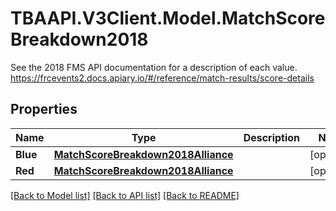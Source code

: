 # TBAAPI.V3Client.Model.MatchScoreBreakdown2018
See the 2018 FMS API documentation for a description of each value. https://frcevents2.docs.apiary.io/#/reference/match-results/score-details
## Properties

Name | Type | Description | Notes
------------ | ------------- | ------------- | -------------
**Blue** | [**MatchScoreBreakdown2018Alliance**](MatchScoreBreakdown2018Alliance.md) |  | [optional] 
**Red** | [**MatchScoreBreakdown2018Alliance**](MatchScoreBreakdown2018Alliance.md) |  | [optional] 

[[Back to Model list]](../README.md#documentation-for-models) [[Back to API list]](../README.md#documentation-for-api-endpoints) [[Back to README]](../README.md)

